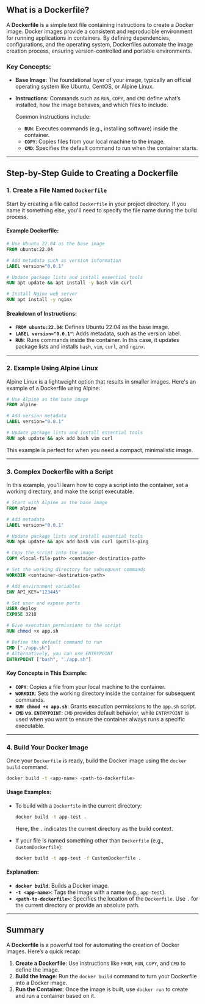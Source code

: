 ## What is a Dockerfile?

A **Dockerfile** is a simple text file containing instructions to create a Docker image. Docker images provide a consistent and reproducible environment for running applications in containers. By defining dependencies, configurations, and the operating system, Dockerfiles automate the image creation process, ensuring version-controlled and portable environments.

### Key Concepts:

- **Base Image**: The foundational layer of your image, typically an official operating system like Ubuntu, CentOS, or Alpine Linux.
- **Instructions**: Commands such as `RUN`, `COPY`, and `CMD` define what’s installed, how the image behaves, and which files to include.
  
  Common instructions include:
  - **`RUN`**: Executes commands (e.g., installing software) inside the container.
  - **`COPY`**: Copies files from your local machine to the image.
  - **`CMD`**: Specifies the default command to run when the container starts.

---

## Step-by-Step Guide to Creating a Dockerfile

### 1. Create a File Named `Dockerfile`

Start by creating a file called `Dockerfile` in your project directory. If you name it something else, you'll need to specify the file name during the build process.

#### Example Dockerfile:

```dockerfile
# Use Ubuntu 22.04 as the base image
FROM ubuntu:22.04

# Add metadata such as version information
LABEL version="0.0.1"

# Update package lists and install essential tools
RUN apt update && apt install -y bash vim curl

# Install Nginx web server
RUN apt install -y nginx
```

#### Breakdown of Instructions:

- **`FROM ubuntu:22.04`**: Defines Ubuntu 22.04 as the base image.
- **`LABEL version="0.0.1"`**: Adds metadata, such as the version label.
- **`RUN`**: Runs commands inside the container. In this case, it updates package lists and installs `bash`, `vim`, `curl`, and `nginx`.

---

### 2. Example Using Alpine Linux

Alpine Linux is a lightweight option that results in smaller images. Here's an example of a Dockerfile using Alpine:

```dockerfile
# Use Alpine as the base image
FROM alpine

# Add version metadata
LABEL version="0.0.1"

# Update package lists and install essential tools
RUN apk update && apk add bash vim curl
```

This example is perfect for when you need a compact, minimalistic image.

---

### 3. Complex Dockerfile with a Script

In this example, you'll learn how to copy a script into the container, set a working directory, and make the script executable.

```dockerfile
# Start with Alpine as the base image
FROM alpine

# Add metadata
LABEL version="0.0.1"

# Update package lists and install essential tools
RUN apk update && apk add bash vim curl iputils-ping

# Copy the script into the image
COPY <local-file-path> <container-destination-path>

# Set the working directory for subsequent commands
WORKDIR <container-destination-path>

# Add environment variables
ENV API_KEY="123445"

# Set user and expose ports
USER deploy
EXPOSE 3210

# Give execution permissions to the script
RUN chmod +x app.sh

# Define the default command to run
CMD ["./app.sh"]
# Alternatively, you can use ENTRYPOINT
ENTRYPOINT ["bash", "./app.sh"]
```

#### Key Concepts in This Example:
- **`COPY`**: Copies a file from your local machine to the container.
- **`WORKDIR`**: Sets the working directory inside the container for subsequent commands.
- **`RUN chmod +x app.sh`**: Grants execution permissions to the `app.sh` script.
- **`CMD` vs. `ENTRYPOINT`**: `CMD` provides default behavior, while `ENTRYPOINT` is used when you want to ensure the container always runs a specific executable.

---

### 4. Build Your Docker Image

Once your `Dockerfile` is ready, build the Docker image using the `docker build` command.

```bash
docker build -t <app-name> <path-to-dockerfile>
```

#### Usage Examples:

- To build with a `Dockerfile` in the current directory:
  ```bash
  docker build -t app-test .
  ```
  Here, the `.` indicates the current directory as the build context.

- If your file is named something other than `Dockerfile` (e.g., `CustomDockerfile`):
  ```bash
  docker build -t app-test -f CustomDockerfile .
  ```

#### Explanation:
- **`docker build`**: Builds a Docker image.
- **`-t <app-name>`**: Tags the image with a name (e.g., `app-test`).
- **`<path-to-dockerfile>`**: Specifies the location of the `Dockerfile`. Use `.` for the current directory or provide an absolute path.

---

## Summary

A **Dockerfile** is a powerful tool for automating the creation of Docker images. Here’s a quick recap:

1. **Create a Dockerfile**: Use instructions like `FROM`, `RUN`, `COPY`, and `CMD` to define the image.
2. **Build the Image**: Run the `docker build` command to turn your Dockerfile into a Docker image.
3. **Run the Container**: Once the image is built, use `docker run` to create and run a container based on it.
